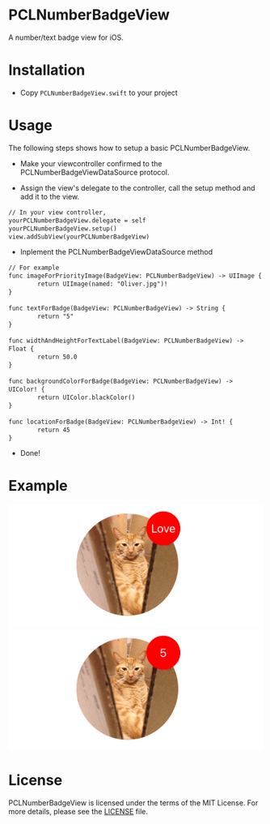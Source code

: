 # PCLNumberBadgeView
A number/text badge view for iOS.

# Installation
* Copy ```PCLNumberBadgeView.swift``` to your project

# Usage
The following steps shows how to setup a basic PCLNumberBadgeView.

* Make your viewcontroller confirmed to the PCLNumberBadgeViewDataSource protocol.

* Assign the view's delegate to the controller, call the setup method and add it to the view.
```
// In your view controller, 
yourPCLNumberBadgeView.delegate = self
yourPCLNumberBadgeView.setup()
view.addSubView(yourPCLNumberBadgeView)
```

* Inplement the PCLNumberBadgeViewDataSource method
```
// For example
func imageForPriorityImage(BadgeView: PCLNumberBadgeView) -> UIImage {
        return UIImage(named: "Oliver.jpg")!
}
    
func textForBadge(BadgeView: PCLNumberBadgeView) -> String {
        return "5"
}
    
func widthAndHeightForTextLabel(BadgeView: PCLNumberBadgeView) -> Float {
        return 50.0
}
    
func backgroundColorForBadge(BadgeView: PCLNumberBadgeView) -> UIColor! {
        return UIColor.blackColor()
}
    
func locationForBadge(BadgeView: PCLNumberBadgeView) -> Int! {
        return 45
}
```
* Done!

# Example
![picture alt](https://github.com/pinchih/PCLNumberBadgeView/blob/master/pic_1.png?raw=true)
![picture alt](https://github.com/pinchih/PCLNumberBadgeView/blob/master/pic_2.png?raw=true)

# License
PCLNumberBadgeView is licensed under the terms of the MIT License. 
For more details, please see the [LICENSE](https://github.com/pinchih/PCLNumberBadgeView/blob/master/LICENSE.md) file.
